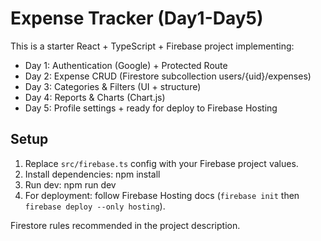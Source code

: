 # Expense Tracker (Day1-Day5)

This is a starter React + TypeScript + Firebase project implementing:
- Day 1: Authentication (Google) + Protected Route
- Day 2: Expense CRUD (Firestore subcollection users/{uid}/expenses)
- Day 3: Categories & Filters (UI + structure)
- Day 4: Reports & Charts (Chart.js)
- Day 5: Profile settings + ready for deploy to Firebase Hosting

## Setup
1. Replace `src/firebase.ts` config with your Firebase project values.
2. Install dependencies:
   npm install
3. Run dev:
   npm run dev
4. For deployment: follow Firebase Hosting docs (`firebase init` then `firebase deploy --only hosting`).

Firestore rules recommended in the project description.

